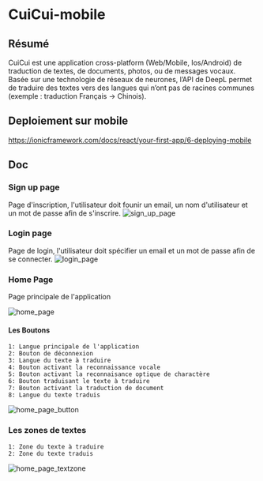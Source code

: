 # CuiCui-mobile
## Résumé
CuiCui est une application cross-platform (Web/Mobile, Ios/Android) de traduction de textes, de documents, photos, ou de messages vocaux. 
Basée sur une technologie de réseaux de neurones, l’API de DeepL permet de traduire des textes vers des langues qui n’ont pas de racines communes (exemple : traduction Français -> Chinois).

## Deploiement sur mobile
https://ionicframework.com/docs/react/your-first-app/6-deploying-mobile

## Doc

### Sign up page
Page d'inscription, l'utilisateur doit founir un email, un nom d'utilisateur et un mot de passe afin de s'inscrire.
![sign_up_page](https://user-images.githubusercontent.com/31237695/113412790-72d92b80-93b9-11eb-90f1-2a426a55a629.png)

### Login page
Page de login, l'utilisateur doit spécifier un email et un mot de passe afin de se connecter.
![login_page](https://user-images.githubusercontent.com/31237695/113412767-68b72d00-93b9-11eb-86df-75de771fa98d.png)

### Home Page
Page principale de l'application

![home_page](https://user-images.githubusercontent.com/31237695/113412568-e3337d00-93b8-11eb-94a9-55b87bf720e7.png)

#### Les Boutons
```
1: Langue principale de l'application
2: Bouton de déconnexion
3: Langue du texte à traduire
4: Bouton activant la reconnaissance vocale
5: Bouton activant la reconnaisance optique de charactère
6: Bouton traduisant le texte à traduire
7: Bouton activant la traduction de document
8: Langue du texte traduis
```
![home_page_button](https://user-images.githubusercontent.com/31237695/113413313-ac5e6680-93ba-11eb-8907-4041517a0b8c.png)

### Les zones de textes
```
1: Zone du texte à traduire
2: Zone du texte traduis
```
![home_page_textzone](https://user-images.githubusercontent.com/31237695/113413576-47574080-93bb-11eb-9fc5-a79a0a031d1e.png)


